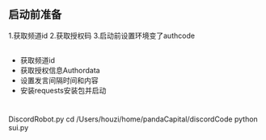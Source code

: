 #
## 启动前准备
1.获取频道id
2.获取授权码
3.启动前设置环境变了authcode

## 
- 获取频道id
- 获取授权信息Authordata
- 设置发言间隔时间和内容
- 安装requests安装包并启动

#
DiscordRobot.py
cd /Users/houzi/home/pandaCapital/discordCode
python sui.py
